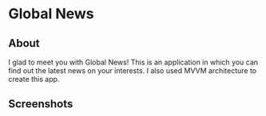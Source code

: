 # Global News

## About 
I glad to meet you with Global News! This is an application in which you can find out the latest news on your interests.
I also used MVVM architecture to create this app.

## Screenshots
